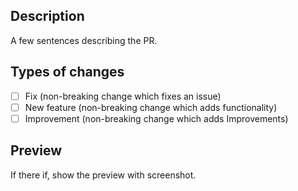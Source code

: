 ## Description

A few sentences describing the PR.

## Types of changes

- [ ] Fix (non-breaking change which fixes an issue)
- [ ] New feature (non-breaking change which adds functionality)
- [ ] Improvement (non-breaking change which adds Improvements)

## Preview

If there if, show the preview with screenshot.